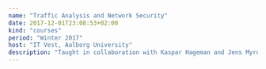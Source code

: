 ```yaml
---
name: "Traffic Analysis and Network Security"
date: 2017-12-01T23:08:53+02:00
kind: "courses"
period: "Winter 2017"
host: "IT Vest, Aalborg University"
description: "Taught in collaboration with Kaspar Hageman and Jens Myrup Pedersen"
---
```

